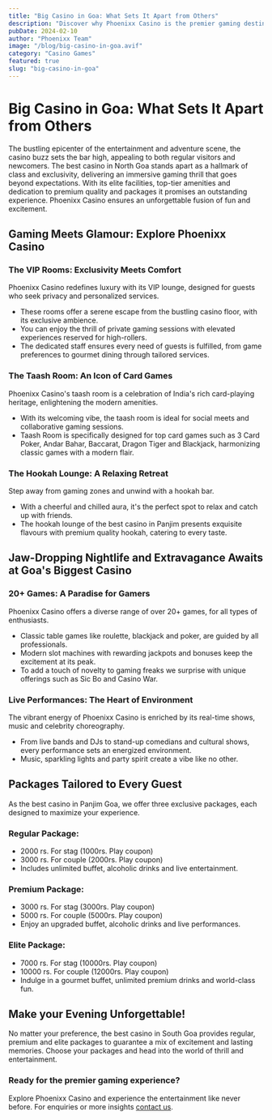 ```yaml
---
title: "Big Casino in Goa: What Sets It Apart from Others"
description: "Discover why Phoenixx Casino is the premier gaming destination in Goa, offering unmatched luxury and entertainment"
pubDate: 2024-02-10
author: "Phoenixx Team"
image: "/blog/big-casino-in-goa.avif"
category: "Casino Games"
featured: true
slug: "big-casino-in-goa"
---
```

# Big Casino in Goa: What Sets It Apart from Others

The bustling epicenter of the entertainment and adventure scene, the casino buzz sets the bar high, appealing to both regular visitors and newcomers. The best casino in North Goa stands apart as a hallmark of class and exclusivity, delivering an immersive gaming thrill that goes beyond expectations. With its elite facilities, top-tier amenities and dedication to premium quality and packages it promises an outstanding experience. Phoenixx Casino ensures an unforgettable fusion of fun and excitement.

## Gaming Meets Glamour: Explore Phoenixx Casino

### The VIP Rooms: Exclusivity Meets Comfort
Phoenixx Casino redefines luxury with its VIP lounge, designed for guests who seek privacy and personalized services.

- These rooms offer a serene escape from the bustling casino floor, with its exclusive ambience.
- You can enjoy the thrill of private gaming sessions with elevated experiences reserved for high-rollers.
- The dedicated staff ensures every need of guests is fulfilled, from game preferences to gourmet dining through tailored services.

### The Taash Room: An Icon of Card Games
Phoenixx Casino's taash room is a celebration of India's rich card-playing heritage, enlightening the modern amenities.

- With its welcoming vibe, the taash room is ideal for social meets and collaborative gaming sessions.
- Taash Room is specifically designed for top card games such as 3 Card Poker, Andar Bahar, Baccarat, Dragon Tiger and Blackjack, harmonizing classic games with a modern flair.

### The Hookah Lounge: A Relaxing Retreat
Step away from gaming zones and unwind with a hookah bar.

- With a cheerful and chilled aura, it's the perfect spot to relax and catch up with friends.
- The hookah lounge of the best casino in Panjim presents exquisite flavours with premium quality hookah, catering to every taste.

## Jaw-Dropping Nightlife and Extravagance Awaits at Goa's Biggest Casino

### 20+ Games: A Paradise for Gamers
Phoenixx Casino offers a diverse range of over 20+ games, for all types of enthusiasts.

- Classic table games like roulette, blackjack and poker, are guided by all professionals.
- Modern slot machines with rewarding jackpots and bonuses keep the excitement at its peak.
- To add a touch of novelty to gaming freaks we surprise with unique offerings such as Sic Bo and Casino War.

### Live Performances: The Heart of Environment
The vibrant energy of Phoenixx Casino is enriched by its real-time shows, music and celebrity choreography.

- From live bands and DJs to stand-up comedians and cultural shows, every performance sets an energized environment.
- Music, sparkling lights and party spirit create a vibe like no other.

## Packages Tailored to Every Guest
As the best casino in Panjim Goa, we offer three exclusive packages, each designed to maximize your experience.

### Regular Package:
- 2000 rs. For stag (1000rs. Play coupon)
- 3000 rs. For couple (2000rs. Play coupon)
- Includes unlimited buffet, alcoholic drinks and live entertainment.

### Premium Package:
- 3000 rs. For stag (3000rs. Play coupon)
- 5000 rs. For couple (5000rs. Play coupon)
- Enjoy an upgraded buffet, alcoholic drinks and live performances.

### Elite Package:
- 7000 rs. For stag (10000rs. Play coupon)
- 10000 rs. For couple (12000rs. Play coupon)
- Indulge in a gourmet buffet, unlimited premium drinks and world-class fun.

## Make your Evening Unforgettable!
No matter your preference, the best casino in South Goa provides regular, premium and elite packages to guarantee a mix of excitement and lasting memories. Choose your packages and head into the world of thrill and entertainment.

### Ready for the premier gaming experience?
Explore Phoenixx Casino and experience the entertainment like never before. For enquiries or more insights [contact us](/contact).